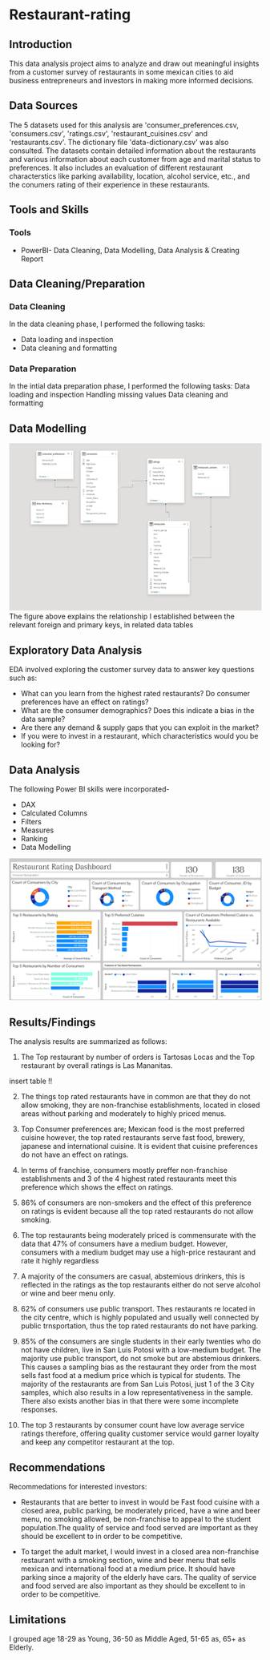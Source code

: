 # Restaurant-rating
## Introduction
This data analysis project aims to analyze and draw out meaningful insights from a customer survey of restaurants in some mexican cities to aid business entrepreneurs and investors in making more informed decisions.

## Data Sources

The 5 datasets used for this analysis are 'consumer_preferences.csv, 'consumers.csv', 'ratings.csv', 'restaurant_cuisines.csv' and 'restaurants.csv'. The dictionary file 'data-dictionary.csv' was also consulted. The datasets contain detailed information about the restaurants and various information about each customer from age and marital status to preferences. It also includes an evaluation of different restaurant characterstics like parking availability, location, alcohol service, etc., and the conumers rating of their experience in these restaurants.

## Tools and Skills
### Tools
- PowerBI- Data Cleaning, Data Modelling, Data Analysis & Creating Report
  
## Data Cleaning/Preparation
### Data Cleaning

In the data cleaning phase, I performed the following tasks:
- Data loading and inspection
- Data cleaning and formatting

### Data Preparation

In the intial data preparation phase, I performed the following tasks:
Data loading and inspection
Handling missing values
Data cleaning and formatting

## Data Modelling
![](Restaurant_data_modelling.png)
The figure above explains the relationship I established between the relevant foreign and primary keys, in related data tables

## Exploratory Data Analysis

EDA involved exploring the customer survey data to answer key questions such as:
- What can you learn from the highest rated restaurants? Do consumer preferences have an effect on ratings?
- What are the consumer demographics? Does this indicate a bias in the data sample?
- Are there any demand & supply gaps that you can exploit in the market?
- If you were to invest in a restaurant, which characteristics would you be looking for?

## Data Analysis
The following Power BI skills were incorporated-
- DAX
- Calculated Columns
- Filters
- Measures
- Ranking
- Data Modelling

![](Restaurant_rating_dashboard.png)

## Results/Findings

The analysis results are summarized as follows:

1. The Top restaurant by number of orders is Tartosas Locas and the Top restaurant by overall ratings is Las Mananitas.

insert table !!

2. The things top rated restaurants have in common are that they do not allow smoking, they are non-franchise establishments, located in closed areas without parking and  moderately to highly priced menus.

3. Top Consumer preferences are;
Mexican food is the most preferred cuisine however, the top rated restaurants serve fast food, brewery, japanese and international cuisine. It is evident that cuisine preferences do not have an effect on ratings.

4. In terms of franchise, consumers mostly preffer non-franchise establishments and 3 of the 4 highest rated restaurants meet this preference which shows the effect on ratings.

5. 86% of consumers are non-smokers and the effect of this preference on ratings is evident because all the top rated restaurants do not allow smoking.

6. The top restaurants being moderately priced is commensurate with the data that 47% of consumers have a medium budget. However, consumers with a medium budget may use a high-price restaurant and rate it highly regardless

7. A majority of the consumers are casual, abstemious drinkers, this is reflected in the ratings as the top restaurants either do not serve alcohol or wine and beer menu only.

8. 62% of consumers use public transport. Thes restaurants re located in the city centre, which is highly populated and usually well connected by public trnsportation, thus the top rated restaurants do not have parking.

9. 85% of the consumers are single students in their early twenties who do not have children, live in San Luis Potosi with a low-medium budget. The majority use public transport, do not smoke but are abstemious drinkers. This causes a sampling bias as the restaurant they order from the most sells fast food at a medium price which is typical for students. 
The majority of the restaurants are from San Luis Potosi, just 1 of the 3 City samples, which also results in a low representativeness in the sample. 
There also exists another bias in that there were some incomplete responses.

9. The top 3 restaurants by consumer count have low average service ratings therefore, offering quality customer service would garner loyalty and keep any competitor restaurant at the top.

## Recommendations 
Recommedations for interested investors:

- Restaurants that are better to invest in would be Fast food cuisine with a closed area, public parking, be moderately priced, have a wine and beer menu, no smoking allowed, be non-franchise to appeal to the student population.The quality of service and food served are important as they should be excellent to in order to be competitive.

- To target the adult market, I would invest in a closed area non-franchise restaurant with a smoking section, wine and beer menu that sells mexican and international food at a medium price. It should have parking since a majority of the elderly have cars. The quality of service and food served are also important as they should be excellent to in order to be competitive.

## Limitations
I grouped age 18-29 as Young, 36-50 as Middle Aged, 51-65 as, 65+ as Elderly. 
